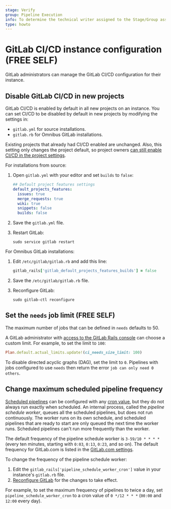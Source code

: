```yaml
---
stage: Verify
group: Pipeline Execution
info: To determine the technical writer assigned to the Stage/Group associated with this page, see https://about.gitlab.com/handbook/product/ux/technical-writing/#assignments
type: howto
---
```


# GitLab CI/CD instance configuration **(FREE SELF)**

GitLab administrators can manage the GitLab CI/CD configuration for their instance.

## Disable GitLab CI/CD in new projects

GitLab CI/CD is enabled by default in all new projects on an instance. You can set
CI/CD to be disabled by default in new projects by modifying the settings in:

- `gitlab.yml` for source installations.
- `gitlab.rb` for Omnibus GitLab installations.

Existing projects that already had CI/CD enabled are unchanged. Also, this setting only changes
the project default, so project owners [can still enable CI/CD in the project settings](../ci/enable_or_disable_ci.md#enable-cicd-in-a-project).

For installations from source:

1. Open `gitlab.yml` with your editor and set `builds` to `false`:

   ```yaml
   ## Default project features settings
   default_projects_features:
     issues: true
     merge_requests: true
     wiki: true
     snippets: false
     builds: false
   ```

1. Save the `gitlab.yml` file.

1. Restart GitLab:

   ```shell
   sudo service gitlab restart
   ```

For Omnibus GitLab installations:

1. Edit `/etc/gitlab/gitlab.rb` and add this line:

   ```ruby
   gitlab_rails['gitlab_default_projects_features_builds'] = false
   ```

1. Save the `/etc/gitlab/gitlab.rb` file.

1. Reconfigure GitLab:

   ```shell
   sudo gitlab-ctl reconfigure
   ```

## Set the `needs` job limit **(FREE SELF)**

The maximum number of jobs that can be defined in `needs` defaults to 50.

A GitLab administrator with [access to the GitLab Rails console](operations/rails_console.md#starting-a-rails-console-session)
can choose a custom limit. For example, to set the limit to `100`:

```ruby
Plan.default.actual_limits.update!(ci_needs_size_limit: 100)
```

To disable directed acyclic graphs (DAG), set the limit to `0`. Pipelines with jobs
configured to use `needs` then return the error `job can only need 0 others`.

## Change maximum scheduled pipeline frequency

[Scheduled pipelines](../ci/pipelines/schedules.md) can be configured with any [cron value](../topics/cron/index.md),
but they do not always run exactly when scheduled. An internal process, called the
_pipeline schedule worker_, queues all the scheduled pipelines, but does not
run continuously. The worker runs on its own schedule, and scheduled pipelines that
are ready to start are only queued the next time the worker runs. Scheduled pipelines
can't run more frequently than the worker.

The default frequency of the pipeline schedule worker is `3-59/10 * * * *` (every ten minutes,
starting with `0:03`, `0:13`, `0:23`, and so on). The default frequency for GitLab.com
is listed in the [GitLab.com settings](../user/gitlab_com/index.md#gitlab-cicd).

To change the frequency of the pipeline schedule worker:

1. Edit the `gitlab_rails['pipeline_schedule_worker_cron']` value in your instance's `gitlab.rb` file.
1. [Reconfigure GitLab](restart_gitlab.md#omnibus-gitlab-reconfigure) for the changes to take effect.

For example, to set the maximum frequency of pipelines to twice a day, set `pipeline_schedule_worker_cron`
to a cron value of `0 */12 * * *` (`00:00` and `12:00` every day).

<!-- ## Troubleshooting

Include any troubleshooting steps that you can foresee. If you know beforehand what issues
one might have when setting this up, or when something is changed, or on upgrading, it's
important to describe those, too. Think of things that may go wrong and include them here.
This is important to minimize requests for support, and to avoid doc comments with
questions that you know someone might ask.

Each scenario can be a third-level heading, for example `### Getting error message X`.
If you have none to add when creating a doc, leave this section in place
but commented out to help encourage others to add to it in the future. -->
